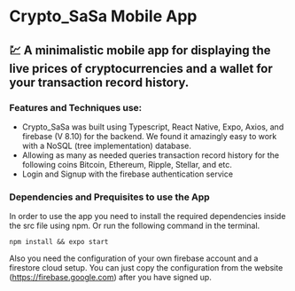 # Crypto_SaSa Mobile App
## 💹 A minimalistic mobile app for displaying the live prices of cryptocurrencies and a wallet for your transaction record history. 

### Features and Techniques use:
- Crypto_SaSa was built using Typescript, React Native, Expo, Axios, and firebase (V 8.10) for the backend. We found it amazingly easy to work with a NoSQL (tree implementation) database. 
- Allowing as many as needed queries transaction record history for the following coins Bitcoin, Ethereum, Ripple, Stellar, and etc. 
- Login and Signup with the firebase authentication service

### Dependencies and Prequisites to use the App
In order to use the app you need to install the required dependencies inside the src file using npm. Or run the following command in the terminal.
```
npm install && expo start
```
Also you need the configuration of your own firebase account and a firestore cloud setup. You can just copy the configuration from the website (https://firebase.google.com) after you have signed up.
